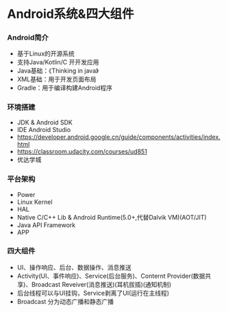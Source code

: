 # Android系统&四大组件
#####

### Android简介
* 基于Linux的开源系统
* 支持Java/Kotlin/C 开开发应用
* Java基础：《Thinking in java》
* XML基础：用于开发页面布局
* Gradle：用于编译构建Android程序

### 环境搭建
* JDK & Android SDK
* IDE Android Studio
* https://developer.android.google.cn/guide/components/activities/index.html
* https://classroom.udacity.com/courses/ud851
* 优达学城

### 平台架构
* Power
* Linux Kernel
* HAL
* Native C/C++ Lib & Android Runtime(5.0+,代替Dalvik VM)(AOT/JIT)
* Java API Framework
* APP

### 四大组件
* UI、操作响应、后台、数据操作、消息推送
* Activity(UI、事件响应)、Service(后台服务)、Conternt Provider(数据共享)、Broadcast Reveiver(消息推送)(耳机拔插)(通知机制)
* 后台线程可以与UI挂钩，Service剥离了UI(运行在主线程)
* Broadcast 分为动态广播和静态广播
